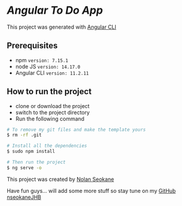# ***Angular To Do App***

This project was generated with [Angular CLI](https://github.com/angular/angular-cli)

## **Prerequisites**
- npm `version: 7.15.1`
- node JS `version: 14.17.0`
- Angular CLI `version: 11.2.11`

## **How to run the project**

- clone or download the project <br>
- switch to the project directory <br>
- Run the following command

```bash
# To remove my git files and make the template yours
$ rm -rf .git

# Install all the dependencies
$ sudo npm install

# Then run the project
$ ng serve -o
```

This project was created by [Nolan Seokane](https://za.linkedin.com/in/nolan-seokane-6467a312a)

Have fun guys... will add some more stuff so stay tune on my [GitHub nseokaneJHB](https://github.com/nseokaneJHB)

